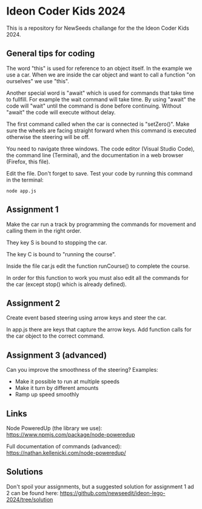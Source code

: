 # Ideon Coder Kids 2024

This is a repository for NewSeeds challange for the the Ideon Coder Kids 2024.

## General tips for coding

The word "this" is used for reference to an object itself. In the example we use a car. When we are
inside the car object and want to call a function "on ourselves" we use "this".

Another special word is "await" which is used for commands that take time to fullfill. For example
the wait command will take time. By using "await" the code will "wait" until the command is done before
continuing. Without "await" the code will execute without delay.

The first command called when the car is connected is "setZero()". Make sure the wheels are facing
straight forward when this command is executed otherwise the steering will be off.

You need to navigate three windows. The code editor (Visual Studio Code), the command line (Terminal),
and the documentation in a web browser (Firefox, this file).

Edit the file. Don't forget to save. Test your code by running this command in the terminal:

```
node app.js
```

## Assignment 1

Make the car run a track by programming the commands for movement and calling them in the right order.

They key S is bound to stopping the car.

The key C is bound to "running the course".

Inside the file car.js edit the function runCourse() to complete the course.

In order for this function to work you must also edit all the commands for the car (except stop() which is already defined).

## Assignment 2

Create event based steering using arrow keys and steer the car.

In app.js there are keys that capture the arrow keys. Add function calls for the car object to the correct command.

## Assignment 3 (advanced)

Can you improve the smoothness of the steering? Examples:

* Make it possible to run at multiple speeds
* Make it turn by different amounts
* Ramp up speed smoothly

## Links

Node PoweredUp (the library we use):
https://www.npmjs.com/package/node-poweredup

Full documentation of commands (advanced):
https://nathan.kellenicki.com/node-poweredup/

## Solutions

Don't spoil your assignments, but a suggested solution for assignment 1 ad 2 can be found here:
https://github.com/newseedit/ideon-lego-2024/tree/solution

